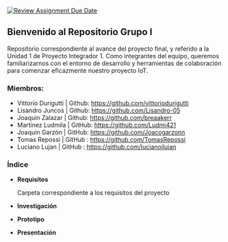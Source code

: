 [![Review Assignment Due Date](https://classroom.github.com/assets/deadline-readme-button-24ddc0f5d75046c5622901739e7c5dd533143b0c8e959d652212380cedb1ea36.svg)](https://classroom.github.com/a/6DmeHhP6)
## Bienvenido al Repositorio Grupo I 
Repositorio correspondiente al avance del proyecto final, y referido a la Unidad 1 de Proyecto Integrador 1.
Como integrantes del equipo, queremos familiarizarnos con el entorno de desarrollo y herramientas de colaboración para comenzar eficazmente nuestro proyecto IoT.
### Miembros:
- Vittorio Durigutti | Github: https://github.com/vittoriodurigutti
- Lisandro Juncos | Github: https://github.com/Lisandro-05
- Joaquin Zalazar | Github: https://github.com/breaakerr
- Martínez Ludmila | GitHub: https://github.com/Ludmi421
- Joaquin Garzón | GitHub: https://github.com/Joacogarzonn
- Tomas Repossi | GitHub : https://github.com/TomasRepossi
- Luciano Lujan | GitHub : https://github.com/lucianoilujan
### Índice

- **Requisitos**
 
  Carpeta correspondiente a los requisitos del proyecto
- **Investigación**
- **Prototipo**
- **Presentación**
